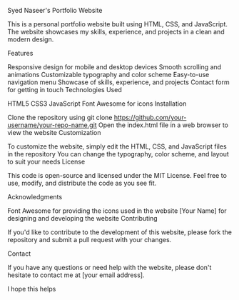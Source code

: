Syed Naseer's Portfolio Website

This is a personal portfolio website built using HTML, CSS, and JavaScript. The website showcases my skills, experience, and projects in a clean and modern design.

Features

Responsive design for mobile and desktop devices
Smooth scrolling and animations
Customizable typography and color scheme
Easy-to-use navigation menu
Showcase of skills, experience, and projects
Contact form for getting in touch
Technologies Used

HTML5
CSS3
JavaScript
Font Awesome for icons
Installation

Clone the repository using git clone https://github.com/your-username/your-repo-name.git
Open the index.html file in a web browser to view the website
Customization

To customize the website, simply edit the HTML, CSS, and JavaScript files in the repository
You can change the typography, color scheme, and layout to suit your needs
License

This code is open-source and licensed under the MIT License. Feel free to use, modify, and distribute the code as you see fit.

Acknowledgments

Font Awesome for providing the icons used in the website
[Your Name] for designing and developing the website
Contributing

If you'd like to contribute to the development of this website, please fork the repository and submit a pull request with your changes.

Contact

If you have any questions or need help with the website, please don't hesitate to contact me at [your email address].

I hope this helps
